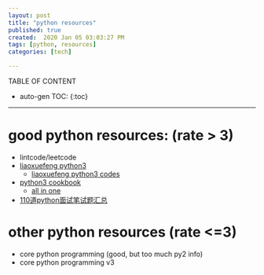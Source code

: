 ```yaml
---
layout: post
title: "python resources"
published: true
created:  2020 Jan 05 03:03:27 PM
tags: [python, resources]
categories: [tech]

---
```


TABLE OF CONTENT

* auto-gen TOC:
{:toc}

- - -

# good python resources: (rate > 3)

* lintcode/leetcode
* [liaoxuefeng python3](https://www.liaoxuefeng.com/wiki/1016959663602400)
  - [liaoxuefeng python3 codes](https://github.com/michaelliao/learn-python)
* [python3 cookbook](https://github.com/pinggit/python3-cookbook)
  - [all in one](https://github.com/pinggit/python3-cookbook/blob/master/source/all2.ping.adoc)
* [110道python面试笔试题汇总](https://mp.weixin.qq.com/s?__biz=MzI1MTQ4MDAyMg==&mid=100001224&idx=1&sn=45c5413eea5a865311a15f897e32969f&chksm=69f317715e849e675423f771d99b72a696f5de3714777f4de910d21c5f83e5d361480789d319&mpshare=1&scene=1&srcid=&sharer_sharetime=1578198860743&sharer_shareid=e20761eb8d1825deadb140756c707abc#rd)

# other python resources (rate <=3)

* core python programming    (good, but too much py2 info)
* core python programming v3



